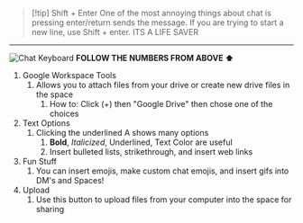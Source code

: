 > [!tip] Shift + Enter
> One of the most annoying things about chat is pressing enter/return sends the message. If you are trying to start a new line, use Shift + enter. ITS A LIFE SAVER

---

![Chat Keyboard](Chat%20Keyboard.png)
**FOLLOW THE NUMBERS FROM ABOVE ⬆️**
1. Google Workspace Tools
	1. Allows you to attach files from your drive or create new drive files in the space
		1. How to: Click (+) then "Google Drive" then chose one of the choices
2. Text Options
	1. Clicking the underlined A shows many options
		1. **Bold**, *Italicized*, Underlined, Text Color are useful
		2. Insert bulleted lists, strikethrough, and insert web links
3. Fun Stuff
	1. You can insert emojis, make custom chat emojis, and insert gifs into DM's and Spaces!
4. Upload
	1. Use this button to upload files from your computer into the space for sharing

